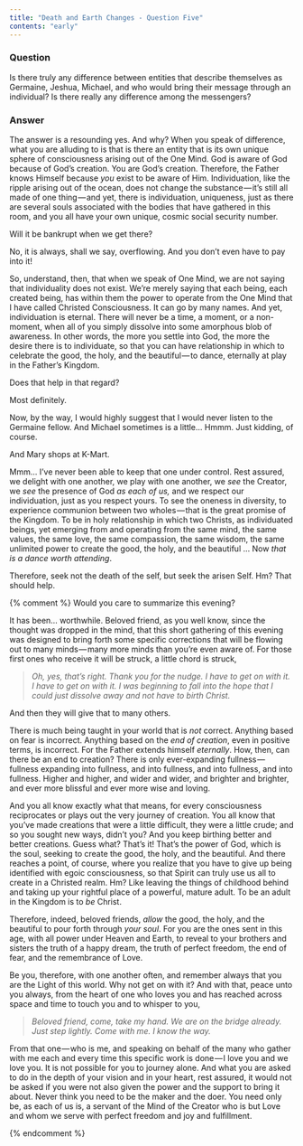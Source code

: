 ```yaml
---
title: "Death and Earth Changes - Question Five"
contents: "early"
---
```


### Question

Is there truly any difference between entities that describe themselves
as Germaine, Jeshua, Michael, and who would bring their message through
an individual? Is there really any difference among the messengers?

### Answer

The answer is a resounding yes. And why? When you speak of difference,
what you are alluding to is that is there an entity that is its own
unique sphere of consciousness arising out of the One Mind. God is aware
of God because of God’s creation. You are God’s creation. Therefore, the
Father knows Himself because *you* exist to be aware of Him.
Individuation, like the ripple arising out of the ocean, does not change
the substance — it’s still all made of one thing — and yet, there is
individuation, uniqueness, just as there are several souls associated
with the bodies that have gathered in this room, and you all have your
own unique, cosmic social security number.

Will it be bankrupt when we get there?

No, it is always, shall we say, overflowing. And you don’t even have to
pay into it!

So, understand, then, that when we speak of One Mind, we are not saying
that individuality does not exist. We’re merely saying that each being,
each created being, has within them the power to operate from the One
Mind that I have called Christed Consciousness. It can go by many names.
And yet, individuation is eternal. There will never be a time, a moment,
or a non-moment, when all of you simply dissolve into some amorphous
blob of awareness. In other words, the more you settle into God, the
more the desire there is to individuate, so that you can have
relationship in which to celebrate the good, the holy, and the
beautiful — to dance, eternally at play in the Father’s Kingdom.

Does that help in that regard?

Most definitely.

Now, by the way, I would highly suggest that I would never listen to the
Germaine fellow. And Michael sometimes is a little… Hmmm. Just kidding,
of course.

And Mary shops at K-Mart.

Mmm&hellip; I’ve never been able to keep that one under control. Rest assured,
we delight with one another, we play with one another, we *see* the
Creator, we *see* the presence of God *as each of us,* and we respect
our individuation, just as you respect yours. To see the oneness in
diversity, to experience communion between two wholes — that is the
great promise of the Kingdom. To be in holy relationship in which two
Christs, as individuated beings, yet emerging from and operating from
the same mind, the same values, the same love, the same compassion, the
same wisdom, the same unlimited power to create the good, the holy, and
the beautiful &hellip; Now *that is a dance worth attending*.

Therefore, seek not the death of the self, but seek the arisen Self. Hm?
That should help.

{% comment %}
Would you care to summarize this evening?

It has been&hellip; worthwhile. Beloved friend, as you well know, since the
thought was dropped in the mind, that this short gathering of this
evening was designed to bring forth some specific corrections that will
be flowing out to many minds — many more minds than you’re even aware
of. For those first ones who receive it will be struck, a little chord
is struck,

> *Oh, yes, that’s right. Thank you for the nudge. I have to get on with
> it. I have to get on with it. I was beginning to fall into the hope
> that I could just dissolve away and not have to birth Christ.*

And then they will give that to many others.

There is much being taught in your world that is *not* correct. Anything
based on fear is incorrect. Anything based on the *end of creation*,
even in positive terms, is incorrect. For the Father extends himself
*eternally*. How, then, can there be an end to creation? There is only
ever-expanding fullness — fullness expanding into fullness, and into
fullness, and into fullness, and into fullness. Higher and higher, and
wider and wider, and brighter and brighter, and ever more blissful and
ever more wise and loving.

And you all know exactly what that means, for every consciousness
reciprocates or plays out the very journey of creation. You all know
that you’ve made creations that were a little difficult, they were a
little crude; and so you sought new ways, didn’t you? And you keep
birthing better and better creations. Guess what? That’s it! That’s the
power of God, which is the soul, seeking to create the good, the holy,
and the beautiful. And there reaches a point, of course, where you
realize that you have to give up being identified with egoic
consciousness, so that Spirit can truly use us all to create in a
Christed realm. Hm? Like leaving the things of childhood behind and
taking up your rightful place of a powerful, mature adult. To be an
adult in the Kingdom is to *be* Christ.

Therefore, indeed, beloved friends, *allow* the good, the holy, and the
beautiful to pour forth through *your soul*. For you are the ones sent
in this age, with all power under Heaven and Earth, to reveal to your
brothers and sisters the truth of a happy dream, the truth of perfect
freedom, the end of fear, and the remembrance of Love.

Be you, therefore, with one another often, and remember always that you
are the Light of this world. Why not get on with it? And with that,
peace unto you always, from the heart of one who loves you and has
reached across space and time to touch you and to whisper to you,

> *Beloved friend, come, take my hand. We are on the bridge already.
> Just step lightly. Come with me. I know the way.*

From that one — who is me, and speaking on behalf of the many who gather
with me each and every time this specific work is done — I love you and
we love you. It is not possible for you to journey alone. And what you
are asked to do in the depth of your vision and in your heart, rest
assured, it would not be asked if you were not also given the power and
the support to bring it about. Never think you need to be the maker and
the doer. You need only be, as each of us is, a servant of the Mind of
the Creator who is but Love and whom we serve with perfect freedom and
joy and fulfillment.

{% endcomment %}
